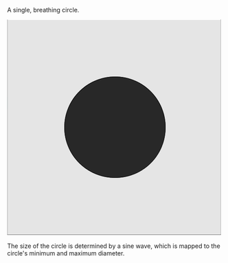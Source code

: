 A single, breathing circle.

![A circle appears to breathe steadily](Breathing.gif)

The size of the circle is determined by a sine wave, which is mapped to the circle's minimum and maximum diameter.